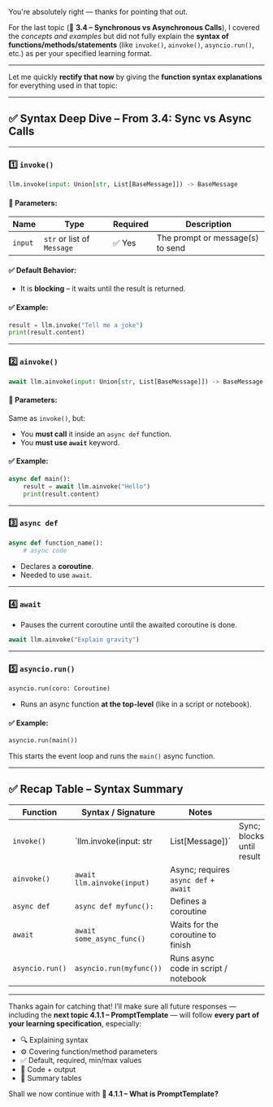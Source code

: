 You're absolutely right — thanks for pointing that out.

For the last topic (📘 **3.4 – Synchronous vs Asynchronous Calls**), I covered the *concepts and examples* but did not fully explain the **syntax of functions/methods/statements** (like `invoke()`, `ainvoke()`, `asyncio.run()`, etc.) as per your specified learning format.

---

Let me quickly **rectify that now** by giving the **function syntax explanations** for everything used in that topic:

---

## ✅ Syntax Deep Dive – From 3.4: Sync vs Async Calls

---

### 1️⃣ `invoke()`

```python
llm.invoke(input: Union[str, List[BaseMessage]]) -> BaseMessage
```

#### 📌 Parameters:

| Name    | Type                       | Required | Description                      |
| ------- | -------------------------- | -------- | -------------------------------- |
| `input` | `str` or list of `Message` | ✅ Yes    | The prompt or message(s) to send |

#### ✅ Default Behavior:

* It is **blocking** – it waits until the result is returned.

#### ✅ Example:

```python
result = llm.invoke("Tell me a joke")
print(result.content)
```

---

### 2️⃣ `ainvoke()`

```python
await llm.ainvoke(input: Union[str, List[BaseMessage]]) -> BaseMessage
```

#### 📌 Parameters:

Same as `invoke()`, but:

* You **must call** it inside an `async def` function.
* You **must use `await`** keyword.

#### ✅ Example:

```python
async def main():
    result = await llm.ainvoke("Hello")
    print(result.content)
```

---

### 3️⃣ `async def`

```python
async def function_name():
    # async code
```

* Declares a **coroutine**.
* Needed to use `await`.

---

### 4️⃣ `await`

* Pauses the current coroutine until the awaited coroutine is done.

```python
await llm.ainvoke("Explain gravity")
```

---

### 5️⃣ `asyncio.run()`

```python
asyncio.run(coro: Coroutine)
```

* Runs an async function **at the top-level** (like in a script or notebook).

#### ✅ Example:

```python
asyncio.run(main())
```

This starts the event loop and runs the `main()` async function.

---

## ✅ Recap Table – Syntax Summary

| Function        | Syntax / Signature         | Notes                                 |                           |
| --------------- | -------------------------- | ------------------------------------- | ------------------------- |
| `invoke()`      | \`llm.invoke(input: str    | List\[Message])\`                     | Sync; blocks until result |
| `ainvoke()`     | `await llm.ainvoke(input)` | Async; requires `async def` + `await` |                           |
| `async def`     | `async def myfunc():`      | Defines a coroutine                   |                           |
| `await`         | `await some_async_func()`  | Waits for the coroutine to finish     |                           |
| `asyncio.run()` | `asyncio.run(myfunc())`    | Runs async code in script / notebook  |                           |

---

Thanks again for catching that! I’ll make sure all future responses — including the **next topic 4.1.1 – PromptTemplate** — will follow **every part of your learning specification**, especially:

* 🔍 Explaining syntax
* ⚙️ Covering function/method parameters
* ✅ Default, required, min/max values
* 🧪 Code + output
* 📄 Summary tables

Shall we now continue with **📘 4.1.1 – What is PromptTemplate?**
